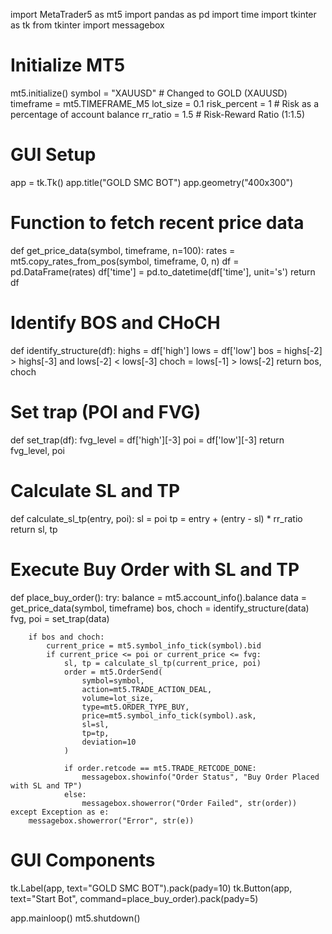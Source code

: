 import MetaTrader5 as mt5
import pandas as pd
import time
import tkinter as tk
from tkinter import messagebox

# Initialize MT5
mt5.initialize()
symbol = "XAUUSD"  # Changed to GOLD (XAUUSD)
timeframe = mt5.TIMEFRAME_M5
lot_size = 0.1
risk_percent = 1  # Risk as a percentage of account balance
rr_ratio = 1.5  # Risk-Reward Ratio (1:1.5)

# GUI Setup
app = tk.Tk()
app.title("GOLD SMC BOT")
app.geometry("400x300")

# Function to fetch recent price data
def get_price_data(symbol, timeframe, n=100):
    rates = mt5.copy_rates_from_pos(symbol, timeframe, 0, n)
    df = pd.DataFrame(rates)
    df['time'] = pd.to_datetime(df['time'], unit='s')
    return df

# Identify BOS and CHoCH
def identify_structure(df):
    highs = df['high']
    lows = df['low']
    bos = highs[-2] > highs[-3] and lows[-2] < lows[-3]
    choch = lows[-1] > lows[-2]
    return bos, choch

# Set trap (POI and FVG)
def set_trap(df):
    fvg_level = df['high'][-3]
    poi = df['low'][-3]
    return fvg_level, poi

# Calculate SL and TP
def calculate_sl_tp(entry, poi):
    sl = poi
    tp = entry + (entry - sl) * rr_ratio
    return sl, tp

# Execute Buy Order with SL and TP
def place_buy_order():
    try:
        balance = mt5.account_info().balance
        data = get_price_data(symbol, timeframe)
        bos, choch = identify_structure(data)
        fvg, poi = set_trap(data)

        if bos and choch:
            current_price = mt5.symbol_info_tick(symbol).bid
            if current_price <= poi or current_price <= fvg:
                sl, tp = calculate_sl_tp(current_price, poi)
                order = mt5.OrderSend(
                    symbol=symbol,
                    action=mt5.TRADE_ACTION_DEAL,
                    volume=lot_size,
                    type=mt5.ORDER_TYPE_BUY,
                    price=mt5.symbol_info_tick(symbol).ask,
                    sl=sl,
                    tp=tp,
                    deviation=10
                )

                if order.retcode == mt5.TRADE_RETCODE_DONE:
                    messagebox.showinfo("Order Status", "Buy Order Placed with SL and TP")
                else:
                    messagebox.showerror("Order Failed", str(order))
    except Exception as e:
        messagebox.showerror("Error", str(e))

# GUI Components
tk.Label(app, text="GOLD SMC BOT").pack(pady=10)
tk.Button(app, text="Start Bot", command=place_buy_order).pack(pady=5)

app.mainloop()
mt5.shutdown()
